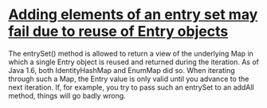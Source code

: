 # [Adding elements of an entry set may fail due to reuse of Entry objects](https://spotbugs.readthedocs.io/en/latest/bugDescriptions.html#DMI_ENTRY_SETS_MAY_REUSE_ENTRY_OBJECTS)

 The entrySet() method is allowed to return a view of the
     underlying Map in which a single Entry object is reused and returned
     during the iteration.  As of Java 1.6, both IdentityHashMap
     and EnumMap did so. When iterating through such a Map,
     the Entry value is only valid until you advance to the next iteration.
     If, for example, you try to pass such an entrySet to an addAll method,
     things will go badly wrong.